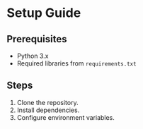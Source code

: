 # Setup Guide

## Prerequisites
- Python 3.x
- Required libraries from `requirements.txt`

## Steps
1. Clone the repository.
2. Install dependencies.
3. Configure environment variables.
